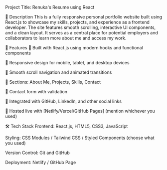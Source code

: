 Project Title: Renuka's Resume using React

📌 Description
This is a fully responsive personal portfolio website built using React.js to showcase my skills, projects, and experience as a frontend developer. The site features smooth scrolling, interactive UI components, and a clean layout. It serves as a central place for potential employers and collaborators to learn more about me and access my work.

🚀 Features
🔹 Built with React.js using modern hooks and functional components

🔹 Responsive design for mobile, tablet, and desktop devices

🔹 Smooth scroll navigation and animated transitions

🔹 Sections: About Me, Projects, Skills, Contact

🔹 Contact form with validation

🔹 Integrated with GitHub, LinkedIn, and other social links

🔹 Hosted live with [Netlify/Vercel/GitHub Pages] (mention whichever you used)

🛠️ Tech Stack
Frontend: React.js, HTML5, CSS3, JavaScript

Styling: CSS Modules / Tailwind CSS / Styled Components (choose what you used)

Version Control: Git and GitHub

Deployment:  Netlify / GitHub Page
